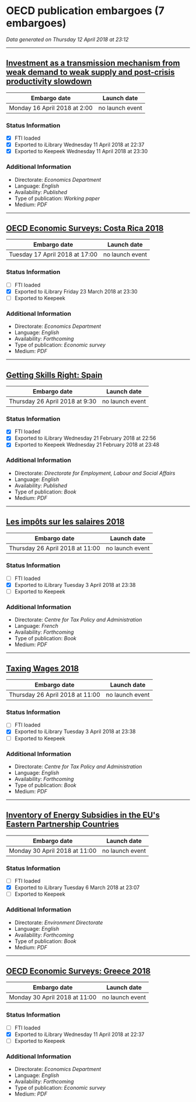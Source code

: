# OECD publication embargoes (7 embargoes)

*Data generated on Thursday 12 April 2018 at 23:12*

------

## [Investment as a transmission mechanism from weak demand to weak supply and post-crisis productivity slowdown](https://doi.org/10.1787/0c62cc26-en)

Embargo date | Launch date
-------------|------------
Monday 16 April 2018 at 2:00 | no launch event

### Status Information
- [x] FTI loaded 
- [x] Exported to iLibrary Wednesday 11 April 2018 at 22:37
- [x] Exported to Keepeek Wednesday 11 April 2018 at 23:30

### Additional Information

* Directorate: *Economics Department*
* Language: *English*
* Availability: *Published*
* Type of publication: *Working paper*
* Medium: *PDF*

------

## [OECD Economic Surveys: Costa Rica 2018](https://doi.org/10.1787/eco_surveys-cri-2018-en)

Embargo date | Launch date
-------------|------------
Tuesday 17 April 2018 at 17:00 | no launch event

### Status Information
- [ ] FTI loaded
- [x] Exported to iLibrary Friday 23 March 2018 at 23:30
- [ ] Exported to Keepeek

### Additional Information

* Directorate: *Economics Department*
* Language: *English*
* Availability: *Forthcoming*
* Type of publication: *Economic survey*
* Medium: *PDF*

------

## [Getting Skills Right: Spain](https://doi.org/10.1787/9789264282346-en)

Embargo date | Launch date
-------------|------------
Thursday 26 April 2018 at 9:30 | no launch event

### Status Information
- [x] FTI loaded 
- [x] Exported to iLibrary Wednesday 21 February 2018 at 22:56
- [x] Exported to Keepeek Wednesday 21 February 2018 at 23:48

### Additional Information

* Directorate: *Directorate for Employment, Labour and Social Affairs*
* Language: *English*
* Availability: *Published*
* Type of publication: *Book*
* Medium: *PDF*

------

## [Les impôts sur les salaires 2018](https://doi.org/10.1787/tax_wages-2018-fr)

Embargo date | Launch date
-------------|------------
Thursday 26 April 2018 at 11:00 | no launch event

### Status Information
- [ ] FTI loaded
- [x] Exported to iLibrary Tuesday 3 April 2018 at 23:38
- [ ] Exported to Keepeek

### Additional Information

* Directorate: *Centre for Tax Policy and Administration*
* Language: *French*
* Availability: *Forthcoming*
* Type of publication: *Book*
* Medium: *PDF*

------

## [Taxing Wages 2018](https://doi.org/10.1787/tax_wages-2018-en)

Embargo date | Launch date
-------------|------------
Thursday 26 April 2018 at 11:00 | no launch event

### Status Information
- [ ] FTI loaded
- [x] Exported to iLibrary Tuesday 3 April 2018 at 23:38
- [ ] Exported to Keepeek

### Additional Information

* Directorate: *Centre for Tax Policy and Administration*
* Language: *English*
* Availability: *Forthcoming*
* Type of publication: *Book*
* Medium: *PDF*

------

## [Inventory of Energy Subsidies in the EU's Eastern Partnership Countries](https://doi.org/10.1787/9789264284319-en)

Embargo date | Launch date
-------------|------------
Monday 30 April 2018 at 11:00 | no launch event

### Status Information
- [ ] FTI loaded
- [x] Exported to iLibrary Tuesday 6 March 2018 at 23:07
- [ ] Exported to Keepeek

### Additional Information

* Directorate: *Environment Directorate*
* Language: *English*
* Availability: *Forthcoming*
* Type of publication: *Book*
* Medium: *PDF*

------

## [OECD Economic Surveys: Greece 2018](https://doi.org/10.1787/eco_surveys-grc-2018-en)

Embargo date | Launch date
-------------|------------
Monday 30 April 2018 at 11:00 | no launch event

### Status Information
- [ ] FTI loaded
- [x] Exported to iLibrary Wednesday 11 April 2018 at 22:37
- [ ] Exported to Keepeek

### Additional Information

* Directorate: *Economics Department*
* Language: *English*
* Availability: *Forthcoming*
* Type of publication: *Economic survey*
* Medium: *PDF*